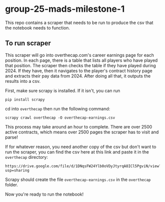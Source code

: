 # group-25-mads-milestone-1

This repo contains a scraper that needs to be run to produce the csv that the notebook needs to function.

## To run scraper

This scraper will go into overthecap.com's career earnings page for each position. In each page, there is a table that lists all players who have played that position. The scraper then checks the table if they have played during 2024. If they have, then it navigates to the player's contract history page and extracts their pay data from 2024. After doing all that, it outputs the results into a csv.

First, make sure scrapy is installed. If it isn't, you can run

```
pip install scrapy
```

cd into `overthecap` then run the following command:

`scrapy crawl overthecap -O overthecap-earnings.csv`

This process may take around an hour to complete. There are over 2500 active contracts, which means over 2500 pages the scraper has to visit and parse!

If for whatever reason, you need another copy of the csv but don't want to run the scraper, you can find the csv here at this link and paste it in the `overthecap` directory:

```
https://drive.google.com/file/d/1DNqsFW24Ylb0oVDyJtyrqA8ICl5PgviN/view?usp=sharing
```

Scrapy should create the file `overthecap-earnings.csv` in the `overthecap` folder.

Now you're ready to run the notebook!